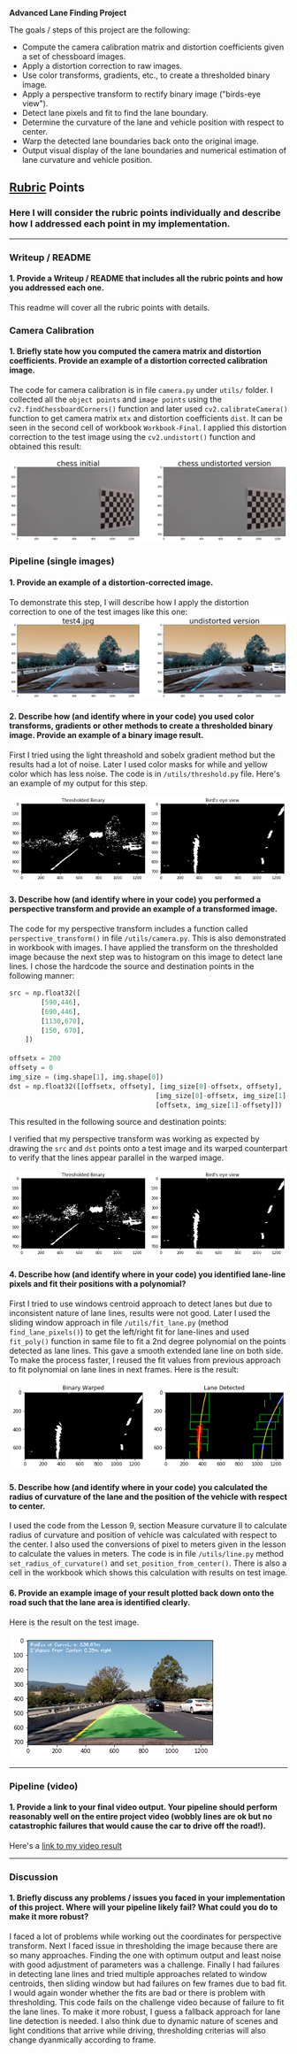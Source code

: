 **Advanced Lane Finding Project**

The goals / steps of this project are the following:

* Compute the camera calibration matrix and distortion coefficients given a set of chessboard images.
* Apply a distortion correction to raw images.
* Use color transforms, gradients, etc., to create a thresholded binary image.
* Apply a perspective transform to rectify binary image ("birds-eye view").
* Detect lane pixels and fit to find the lane boundary.
* Determine the curvature of the lane and vehicle position with respect to center.
* Warp the detected lane boundaries back onto the original image.
* Output visual display of the lane boundaries and numerical estimation of lane curvature and vehicle position.

[//]: # (Image References)

[image1]: ./output_images/undistortedchess.png "Undistorted"
[image2]: ./output_images/undistortion%20on%20frame.png "Road Transformed"
[image3]: ./output_images/perspective.png "Binary Example"
[image4]: ./output_images/perspective.png "Warp Example"
[image5]: ./output_images/lanedetected.png "Fit Visual"
[image6]: ./output_images/result.png "Output"
[video1]: ./output_video/project_video_output.mp4 "Video"

## [Rubric](https://review.udacity.com/#!/rubrics/571/view) Points

### Here I will consider the rubric points individually and describe how I addressed each point in my implementation.  

---

### Writeup / README

#### 1. Provide a Writeup / README that includes all the rubric points and how you addressed each one.  
This readme will cover all the rubric points with details.

### Camera Calibration

#### 1. Briefly state how you computed the camera matrix and distortion coefficients. Provide an example of a distortion corrected calibration image.

The code for camera calibration is in file `camera.py` under `utils/` folder. I collected all the `object points` and `image points` using the `cv2.findChessboardCorners()` function and later used `cv2.calibrateCamera()` function to get camera matrix `mtx` and distortion coefficients `dist`. It can be seen in the second cell of workbook `Workbook-Final`. I applied this distortion correction to the test image using the `cv2.undistort()` function and obtained this result: 

![alt text][image1]

### Pipeline (single images)

#### 1. Provide an example of a distortion-corrected image.

To demonstrate this step, I will describe how I apply the distortion correction to one of the test images like this one:
![alt text][image2]

#### 2. Describe how (and identify where in your code) you used color transforms, gradients or other methods to create a thresholded binary image.  Provide an example of a binary image result.

First I tried using the light threashold and sobelx gradient method but the results had a lot of noise. Later I used color masks for while and yellow color which has less noise. The code is in `/utils/threshold.py` file. Here's an example of my output for this step.  

![alt text][image3]

#### 3. Describe how (and identify where in your code) you performed a perspective transform and provide an example of a transformed image.

The code for my perspective transform includes a function called `perspective_transform()` in file `/utils/camera.py`. This is also demonstrated in workbook with images. I have applied the transform on the thresholded image because the next step was to histogram on this image to detect lane lines. I chose the hardcode the source and destination points in the following manner:

```python
src = np.float32([
        [590,446],
        [690,446],
        [1130,670],
        [150, 670],
    ])
    
offsetx = 200
offsety = 0
img_size = (img.shape[1], img.shape[0])
dst = np.float32([[offsetx, offsety], [img_size[0]-offsetx, offsety], 
                                     [img_size[0]-offsetx, img_size[1]-offsety], 
                                     [offsetx, img_size[1]-offsety]])
```

This resulted in the following source and destination points:

I verified that my perspective transform was working as expected by drawing the `src` and `dst` points onto a test image and its warped counterpart to verify that the lines appear parallel in the warped image.

![alt text][image4]

#### 4. Describe how (and identify where in your code) you identified lane-line pixels and fit their positions with a polynomial?

First I tried to use windows centroid approach to detect lanes but due to inconsistent nature of lane lines, results were not good. Later I used the sliding window approach in file `/utils/fit_lane.py` (method `find_lane_pixels()`) to get the left/right fit for lane-lines and used `fit_poly()` function in same file to fit a 2nd degree polynomial on the points detected as lane lines. This gave a smooth extended lane line on both side. 
To make the process faster, I reused the fit values from previous approach to fit polynomial on lane lines in next frames. Here is the result: 

![alt text][image5]

#### 5. Describe how (and identify where in your code) you calculated the radius of curvature of the lane and the position of the vehicle with respect to center.

I used the code from the Lesson 9, section Measure curvature II to calculate radius of curvature and position of vehicle was calculated with respect to the center. I also used the conversions of pixel to meters given in the lesson to calculate the values in meters. The code is in file `/utils/line.py` method `set_radius_of_curvature()` and `set_position_from_center()`. There is also a cell in the workbook which shows this calculation with results on test image.

#### 6. Provide an example image of your result plotted back down onto the road such that the lane area is identified clearly.

Here is the result on the test image.

![alt text][image6]

---

### Pipeline (video)

#### 1. Provide a link to your final video output.  Your pipeline should perform reasonably well on the entire project video (wobbly lines are ok but no catastrophic failures that would cause the car to drive off the road!).

Here's a [link to my video result](./output_video/project_video_output.mp4)

---

### Discussion

#### 1. Briefly discuss any problems / issues you faced in your implementation of this project.  Where will your pipeline likely fail?  What could you do to make it more robust?

I faced a lot of problems while working out the coordinates for perspective transform. Next I faced issue in thresholding the image because there are so many approaches. Finding the one with optimum output and least noise with good adjustment of parameters was a challenge. Finally I had failures in detecting lane lines and tried multiple approaches related to window centroids, then sliding window but had failures on few frames due to bad fit. I would again wonder whether the fits are bad or there is problem with thresholding. 
This code fails on the challenge video because of failure to fit the lane lines. To make it more robust, I guess a fallback approach for lane line detection is needed. I also think due to dynamic nature of scenes and light conditions that arrive while driving, thresholding criterias will also change dyanmically according to frame.
